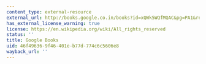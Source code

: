 ```yaml
---
content_type: external-resource
external_url: http://books.google.co.in/books?id=xQWk5WQfMQAC&pg=PA1&redir_esc=y#v=onepage&q&f=false
has_external_license_warning: true
license: https://en.wikipedia.org/wiki/All_rights_reserved
status: ''
title: Google Books
uid: 46f49636-9f46-401e-b77d-774c6c5606e8
wayback_url: ''
---
```

